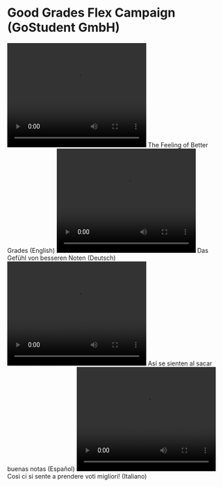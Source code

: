 # Good Grades Flex Campaign (GoStudent GmbH)

<video width="320" height="240" controls>
<source src="https://github.com/liam-clowes/ggf/raw/main/assets/EN_That's%20the%20feeling%20of%20better%20grades.mp4">
</video> The Feeling of Better Grades (English)


<video width="320" height="240" controls>
<source src="https://github.com/liam-clowes/ggf/raw/main/assets/DE_Das%20Gefu%CC%88hl%20von%20besseren%20Noten%20_%20GoStudent%20_%20%23GutesGefu%CC%88hl%20_%20%23Nachhilfe.mp4">
</video> Das Gefühl von besseren Noten (Deutsch)


<video width="320" height="240" controls>
<source src="https://github.com/liam-clowes/ggf/raw/main/assets/ES_Asi%CC%81%20se%20sienten%20al%20sacar%20buenas%20notas.mp4">
</video> Así se sienten al sacar buenas notas (Español)


<video width="320" height="240" controls>
<source src="https://github.com/liam-clowes/ggf/raw/main/assets/IT_Cosi%CC%80%20ci%20si%20sente%20a%20prendere%20voti%20migliori!.mp4">
</video> Così ci si sente a prendere voti migliori! (Italiano)
